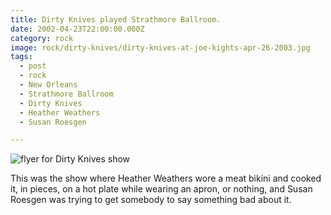 ```yaml
---
title: Dirty Knives played Strathmore Ballroom.
date: 2002-04-23T22:00:00.000Z
category: rock
image: rock/dirty-knives/dirty-knives-at-joe-kights-apr-26-2003.jpg
tags:
  - post 
  - rock
  - New Orleans
  - Strathmore Ballroom
  - Dirty Knives
  - Heather Weathers
  - Susan Roesgen

---
```


![flyer for Dirty Knives show](/static/img/rock/dirty-knives/dirty-knives-at-joe-kights-apr-26-2003.jpg "flyer for Dirty Knives show")

This was the show where Heather Weathers wore a meat bikini and cooked it, in pieces, on a hot plate while wearing an apron, or nothing, and Susan Roesgen was trying to get somebody to say something bad about it.